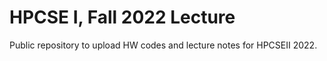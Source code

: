 # HPCSE I, Fall 2022 Lecture
Public repository to upload HW codes and lecture notes for HPCSEII 2022.
